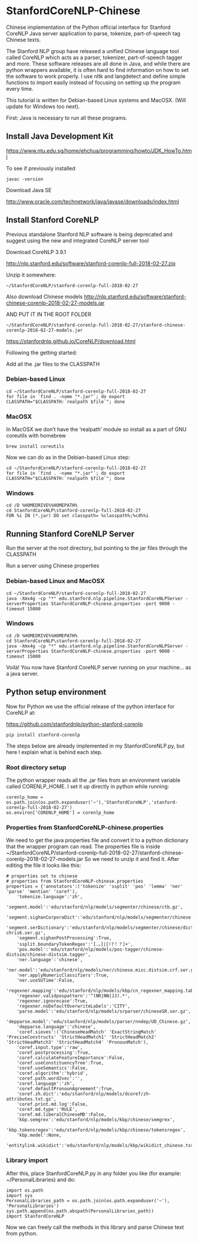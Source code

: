 # StanfordCoreNLP-Chinese

Chinese implementation of the Python official interface for Stanford CoreNLP Java server application to parse, tokenize, part-of-speech tag Chinese texts.

The Stanford NLP group have released a unified Chinese language tool called CoreNLP which acts as a parser, tokenizer, part-of-speech tagger and more. These software releases are all done in Java, and while there are python wrappers available, it is often hard to find information on how to set the software to work properly. I use nltk and langdetect and define simple functions to import easily instead of focusing on setting up the program every time.

This tutorial is written for Debian-based Linux systems and MacOSX. (Will update for Windows too next).

First: Java is necessary to run all these programs.

## Install Java Development Kit

https://www.ntu.edu.sg/home/ehchua/programming/howto/JDK_HowTo.html 

To see if previously installed

`javac -version`

Download Java SE

http://www.oracle.com/technetwork/java/javase/downloads/index.html


## Install Stanford CoreNLP

Previous standalone Stanford NLP software is being deprecated and suggest using the new and integrated CoreNLP server tool

Download CoreNLP 3.9.1 

http://nlp.stanford.edu/software/stanford-corenlp-full-2018-02-27.zip

Unzip it somewhere:

`~/StanfordCoreNLP/stanford-corenlp-full-2018-02-27`

Also download Chinese models
http://nlp.stanford.edu/software/stanford-chinese-corenlp-2018-02-27-models.jar

AND PUT IT IN THE ROOT FOLDER 

`~/StanfordCoreNLP/stanford-corenlp-full-2018-02-27/stanford-chinese-corenlp-2018-02-27-models.jar`

https://stanfordnlp.github.io/CoreNLP/download.html 

Following the getting started:

Add all the .jar files to the CLASSPATH

### Debian-based Linux

```
cd ~/StanfordCoreNLP/stanford-corenlp-full-2018-02-27
for file in `find . -name "*.jar"`; do export
CLASSPATH="$CLASSPATH:`realpath $file`"; done
```

### MacOSX
In MacOSX we don’t have the ‘realpath’ module so install as a part of GNU coreutils with homebrew

`brew install coreutils`

Now we can do as in the Debian-based Linux step:

```
cd ~/StanfordCoreNLP/stanford-corenlp-full-2018-02-27
for file in `find . -name "*.jar"`; do export
CLASSPATH="$CLASSPATH:`realpath $file`"; done
```

### Windows

```
cd /D %HOMEDRIVE%%HOMEPATH%
cd StanfordCoreNLP\stanford-corenlp-full-2018-02-27
FOR %i IN (*.jar) DO set classpath= %classpath%;%cd%%i
```

## Running Stanford CoreNLP Server

Run the server at the root directory, but pointing to the jar files through the CLASSPATH

Run a server using Chinese properties

### Debian-based Linux and MacOSX

```
cd ~/StanfordCoreNLP/stanford-corenlp-full-2018-02-27
java -Xmx4g -cp "*" edu.stanford.nlp.pipeline.StanfordCoreNLPServer -serverProperties StanfordCoreNLP-chinese.properties -port 9000 -timeout 15000
```

### Windows

```
cd /D %HOMEDRIVE%%HOMEPATH%
cd StanfordCoreNLP\stanford-corenlp-full-2018-02-27
java -Xmx4g -cp "*" edu.stanford.nlp.pipeline.StanfordCoreNLPServer -serverProperties StanfordCoreNLP-chinese.properties -port 9000 -timeout 15000
```

Voilà! You now have Stanford CoreNLP server running on your machine... as a java server.

## Python setup environment

Now for Python we use the official release of the python interface for CoreNLP at:

https://github.com/stanfordnlp/python-stanford-corenlp


```
pip install stanford-corenlp
```

The steps below are already implemented in my StanfordCoreNLP.py, but here I explain what is behind each step.

### Root directory setup

The python wrapper reads all the .jar files from an environment variable called CORENLP_HOME.
I set it up directly in python while running:

```
corenlp_home = os.path.join(os.path.expanduser('~'),'StanfordCoreNLP','stanford-corenlp-full-2018-02-27')
os.environ['CORENLP_HOME'] = corenlp_home
```

### Properties from StanfordCoreNLP-chinese.properties

We need to get the java properties file and convert it to a python dictionary that the wrapper program can read.
The properties file is inside ~/StanfordCoreNLP/stanford-corenlp-full-2018-02-27/stanford-chinese-corenlp-2018-02-27-models.jar
So we need to unzip it and find it.
After editing the file it looks like this:

```
# properties set to chinese
# properties from StanfordCoreNLP-chinese.properties
properties = {'annotators':('tokenize' 'ssplit' 'pos' 'lemma' 'ner' 'parse' 'mention' 'coref'),
	'tokenize.language':'zh',
	'segment.model':'edu/stanford/nlp/models/segmenter/chinese/ctb.gz',
	'segment.sighanCorporaDict':'edu/stanford/nlp/models/segmenter/chinese',
	'segment.serDictionary':'edu/stanford/nlp/models/segmenter/chinese/dict-chris6.ser.gz',
	'segment.sighanPostProcessing':True,
	'ssplit.boundaryTokenRegex':'[.。]|[!?！？]+',
	'pos.model':'edu/stanford/nlp/models/pos-tagger/chinese-distsim/chinese-distsim.tagger',
	'ner.language':'chinese',
	'ner.model':'edu/stanford/nlp/models/ner/chinese.misc.distsim.crf.ser.gz',
	'ner.applyNumericClassifiers':True,
	'ner.useSUTime':False,
	'regexner.mapping':'edu/stanford/nlp/models/kbp/cn_regexner_mapping.tab',
	'regexner.validpospattern':'^(NR|NN|JJ).*',
	'regexner.ignorecase':True,
	'regexner.noDefaultOverwriteLabels':'CITY',
	'parse.model':'edu/stanford/nlp/models/srparser/chineseSR.ser.gz',
	'depparse.model':'edu/stanford/nlp/models/parser/nndep/UD_Chinese.gz',
	'depparse.language':'chinese',
	'coref.sieves':('ChineseHeadMatch' 'ExactStringMatch' 'PreciseConstructs' 'StrictHeadMatch1' 'StrictHeadMatch2' 'StrictHeadMatch3' 'StrictHeadMatch4' 'PronounMatch'),
	'coref.input.type':'raw',
	'coref.postprocessing':True,
	'coref.calculateFeatureImportance':False,
	'coref.useConstituencyTree':True,
	'coref.useSemantics':False,
	'coref.algorithm':'hybrid',
	'coref.path.word2vec':'',
	'coref.language':'zh',
	'coref.defaultPronounAgreement':True,
	'coref.zh.dict':'edu/stanford/nlp/models/dcoref/zh-attributes.txt.gz',
	'coref.print.md.log':False,
	'coref.md.type':'RULE',
	'coref.md.liberalChineseMD':False,
	'kbp.semgrex':'edu/stanford/nlp/models/kbp/chinese/semgrex',
	'kbp.tokensregex':'edu/stanford/nlp/models/kbp/chinese/tokensregex',
	'kbp.model':None,
	'entitylink.wikidict':'edu/stanford/nlp/models/kbp/wikidict_chinese.tsv.gz'}
```

### Library import 

After this, place StanfordCoreNLP.py in any folder you like (for example: ~/PersonalLibraries) and do:

```
import os.path
import sys
PersonalLibraries_path = os.path.join(os.path.expanduser('~'), 'PersonalLibraries')
sys.path.append(os.path.abspath(PersonalLibraries_path))
import StanfordCoreNLP
```

Now we can freely call the methods in this library and parse Chinese text from python.
